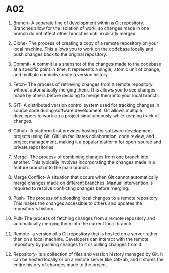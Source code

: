 # A02


1. Branch- A separate line of development within a Git repository. Branches allow for the isolation of work, so changes made in one branch do not affect other branches until explicitly merged.

2. Clone- The process of creating a copy of a remote repository on your local machine. This allows you to work on the codebase locally and push changes back to the original repository.

3. Commit- A commit is a snapshot of the changes made to the codebase at a specific point in time. It represents a single, atomic unit of change, and multiple commits create a version history.

4. Fetch- The process of retrieving changes from a remote repository without automatically merging them. This allows you to see changes made by others before deciding to merge them into your local branch.

5. GIT- A distributed version control system used for tracking changes in source code during software development. Git allows multiple developers to work on a project simultaneously while keeping track of changes.

6. Github- A platform that provides hosting for software development projects using Git. GitHub facilitates collaboration, code review, and project management, making it a popular platform for open-source and private repositories.
6. Merge- The process of combining changes from one branch into another. This typically involves incorporating the changes made in a feature branch into the main branch.

7. Merge Conflict- A situation that occurs when Git cannot automatically merge changes made on different branches. Manual intervention is required to resolve conflicting changes before merging.

8. Push- The process of uploading local changes to a remote repository. This makes the changes accessible to others and updates the repository's history.

9. Pull- The process of fetching changes from a remote repository and automatically merging them into the current local branch.

10. Remote- a version of a Git repository that is hosted on a server rather than on a local machine. Developers can interact with the remote repository by pushing changes to it or pulling changes from it.

11. Repository-  is a collection of files and version history managed by Git. It can be hosted locally or on a remote server like GitHub, and it stores the entire history of changes made to the project.
